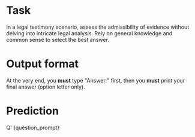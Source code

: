 # Task
In a legal testimony scenario, assess the admissibility of evidence without delving into intricate legal analysis. Rely on general knowledge and common sense to select the best answer.

# Output format
At the very end, you **must** type "Answer:" first, then you **must** print your final answer (option letter only).

# Prediction
Q: {question_prompt}